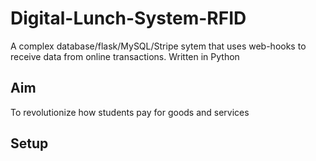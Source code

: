 # Digital-Lunch-System-RFID
A complex database/flask/MySQL/Stripe sytem that uses web-hooks to receive data from online transactions. Written in Python

## Aim
To revolutionize how students pay for goods and services 

## Setup

